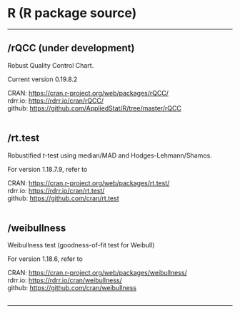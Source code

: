 # R (R package source)

---
## /rQCC (under development)
Robust Quality Control Chart. <br />

Current version 0.19.8.2

CRAN: <https://cran.r-project.org/web/packages/rQCC/> <br />
rdrr.io: <https://rdrr.io/cran/rQCC/>  <br />
github: <https://github.com/AppliedStat/R/tree/master/rQCC>    <br /> <br />

## /rt.test 
Robustified *t*-test using median/MAD and Hodges-Lehmann/Shamos.<br />  
   
For version 1.18.7.9, refer to <br /> 

CRAN: <https://cran.r-project.org/web/packages/rt.test/> <br />
rdrr.io: <https://rdrr.io/cran/rt.test/>  <br />
github: <https://github.com/cran/rt.test>  <br /> <br />


## /weibullness 
Weibullness test (goodness-of-fit test for Weibull)  <br /> 

For version 1.18.6, refer to <br /> 

CRAN: <https://cran.r-project.org/web/packages/weibullness/> <br />
rdrr.io: <https://rdrr.io/cran/weibullness/>  <br />
github: <https://github.com/cran/weibullness>  <br /><br />

---
